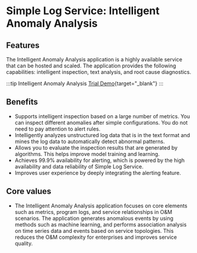 # Simple Log Service: Intelligent Anomaly Analysis

## Features

The Intelligent Anomaly Analysis application is a highly available service that can be hosted and scaled. The application provides the following capabilities: intelligent inspection, text analysis, and root cause diagnostics.

:::tip Intelligent Anomaly Analysis
[Trial Demo](/playground/demo.html?dest=/lognext/app/ids/public-demo-aiops%3Fresource=/overview){target="_blank"}
:::

## Benefits

- Supports intelligent inspection based on a large number of metrics. You can inspect different anomalies after simple configurations. You do not need to pay attention to alert rules.
- Intelligently analyzes unstructured log data that is in the text format and mines the log data to automatically detect abnormal patterns.
- Allows you to evaluate the inspection results that are generated by algorithms. This helps improve model training and learning.
- Achieves 99.9% availability for alerting, which is powered by the high availability and data reliability of Simple Log Service.
- Improves user experience by deeply integrating the alerting feature.

## Core values

- The Intelligent Anomaly Analysis application focuses on core elements such as metrics, program logs, and service relationships in O&M scenarios. The application generates anomalous events by using methods such as machine learning, and performs association analysis on time series data and events based on service topologies. This reduces the O&M complexity for enterprises and improves service quality.
